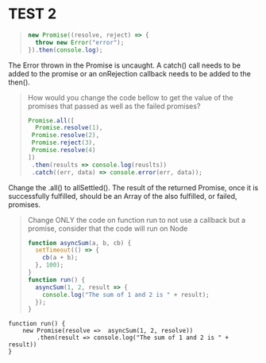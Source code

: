 # TEST 2

> ```javascript
> new Promise((resolve, reject) => {
>   throw new Error("error");
> }).then(console.log);
> ```

The Error thrown in the Promise is uncaught. A catch() call needs to be added to the promise or an onRejection callback needs to be added to the then().

> How would you change the code bellow to get the value of the promises that passed as well as the failed promises?
>
> ```javascript
> Promise.all([
>   Promise.resolve(1),
>  Promise.resolve(2),
>  Promise.reject(3),
>  Promise.resolve(4)
> ])
>  .then(results => console.log(reuslts))
>  .catch((err, data) => console.error(err, data));
> ```

Change the .all() to allSettled(). The result of the returned Promise, once it is successfully fulfilled, should be an Array of the also fulfilled, or failed, promises.

> Change ONLY the code on function run to not use a callback but a promise, consider that the code will run on Node
> 
> ```javascript
> function asyncSum(a, b, cb) {
>   setTimeout(() => {
>     cb(a + b);
>   }, 100);
> }
> function run() {
>   asyncSum(1, 2, result => {
>     console.log("The sum of 1 and 2 is " + result);
>   });
> }
> ```

	function run() {
		new Promise(resolve => 	asyncSum(1, 2, resolve))
			.then(result => console.log("The sum of 1 and 2 is " + result))
	}


